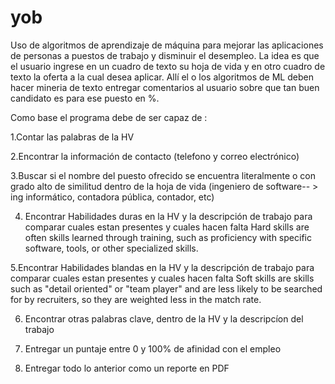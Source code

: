 # yob
Uso de algoritmos de aprendizaje de máquina para mejorar las aplicaciones de personas a puestos de trabajo y disminuir el desempleo.
La idea es que el usuario ingrese en un cuadro de texto su hoja de vida y en otro cuadro de texto la oferta a la cual desea aplicar.
Allí el o los algoritmos de ML deben hacer mineria de texto entregar comentarios al usuario sobre que tan buen candidato es para ese puesto en %.

Como base el programa debe de ser capaz de :

  1.Contar las palabras de la HV
  
  2.Encontrar la información de contacto (telefono y correo electrónico)
  
  3.Buscar si el nombre del puesto ofrecido se encuentra literalmente o con grado alto de similitud dentro de la hoja de vida (ingeniero de software-- > ing informático, contadora pública, contador, etc)
  
  4. Encontrar Habilidades duras en la HV y la descripción de trabajo para comparar cuales estan presentes y cuales hacen falta 
    Hard skills are often skills learned through training, such as proficiency with specific software, tools, or other specialized skills.
    
  5.Encontrar Habilidades blandas en la HV y la descripción de trabajo para comparar cuales estan presentes y cuales hacen falta
    Soft skills are skills such as "detail oriented" or "team player" and are less likely to be searched for by recruiters, so they are         weighted less in the match rate.
    
  6. Encontrar otras palabras clave, dentro de la HV y la descripcíon del trabajo
  
  7. Entregar un puntaje entre 0 y 100% de afinidad con el empleo
  
  8. Entregar todo lo anterior como un reporte en PDF
 
